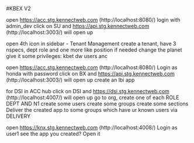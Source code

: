 #KBEX V2


open https://acc.stg.kennectweb.com (http://localhost:8080/)
login with admin_dev
click on SU and https://api.stg.kennectweb.com (http://localhost:3003/) will open up

open 4th icon in sidebar - Tenant Management
create a tenant, have 3 nspecs, dept role and one more like position
if needed change the planet
give it some privileges: kbet dw users anc


open https://acc.stg.kennectweb.com (http://localhost:8080/)
Login as honda with password
click on BX and https://api.stg.kennectweb.com (http://localhost:3003/) will open up
create an lbi app

for DSI in ACC hub
click on DSI and https://dsi.stg.kennectweb.com (http://localhost:4007/) will open up
go to org, create one of each ROLE DEPT AND N1
create some users
create some groups
create some sections
Deliver the created app to some groups which have ur known users via DELIVERY



open https://knx.stg.kennectweb.com (http://localhost:4008/)
Login as user1 
see the app you created? 
Open it
